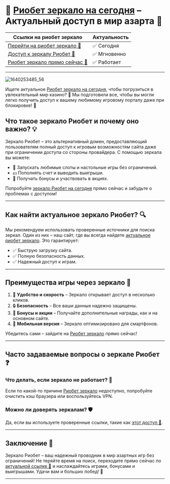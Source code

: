 # 🔗 [Риобет зеркало на сегодня](https://brandplay.link/dtx89f2L) – Актуальный доступ в мир азарта 🎰

| **Ссылки на риобет зеркало** | **Актуальность** |  
|------------------------------|-------------------|  
| [Перейти на риобет зеркало 🔗](https://brandplay.link/dtx89f2L) | ✅ Сегодня |  
| [Доступ к зеркалу Риобет 🌟](https://brandplay.link/dtx89f2L) | ✅ Мгновенно |  
| [Риобет зеркало прямо сейчас 💎](https://brandplay.link/dtx89f2L) | ✅ Работает |  

---
![1640253485_56](https://github.com/user-attachments/assets/96bc40ee-4ec5-433c-a039-ec7443d9541c)

Ищете актуальное [Риобет зеркало на сегодня](https://brandplay.link/dtx89f2L), чтобы погрузиться в увлекательный мир казино? 🚀 Мы подготовили все, чтобы вы могли легко получить доступ к вашему любимому игровому порталу даже при блокировке! 🎲

## Что такое зеркало Риобет и почему оно важно? 💡

Зеркало Риобет – это альтернативный домен, предоставляющий пользователям полный доступ к игровым возможностям сайта даже при ограничении доступа со стороны провайдера. С помощью зеркала вы можете:
- 🎰 Запускать любимые слоты и настольные игры без ограничений.
- 💵 Пополнять счет и выводить выигрыши.
- 🎁 Получать бонусы и участвовать в акциях.

Попробуйте [зеркало Риобет на сегодня](https://brandplay.link/dtx89f2L) прямо сейчас и забудьте о проблемах с доступом!

---

## Как найти актуальное зеркало Риобет? 🔍

Мы рекомендуем использовать проверенные источники для поиска зеркал. Один из них – наш сайт, где вы всегда найдете [актуальное риобет зеркало](https://brandplay.link/dtx89f2L). Это гарантирует:
- ✅ Быструю загрузку сайта.
- ✅ Полную безопасность данных.
- ✅ Надежный доступ к играм.

---

## Преимущества игры через зеркало 🎲

1. 🌟 **Удобство и скорость** – Зеркало открывает доступ в несколько кликов.
2. 🔒 **Безопасность** – Все ваши данные надежно защищены.
3. 🎁 **Бонусы и акции** – Получайте дополнительные награды, как и на основном сайте.
4. 📱 **Мобильная версия** – Зеркало оптимизировано для смартфонов.

Убедитесь сами – зайдите на [Риобет зеркало](https://brandplay.link/dtx89f2L) прямо сейчас!

---

## Часто задаваемые вопросы о зеркале Риобет ❓

### Что делать, если зеркало не работает? 🚨
Если по какой-то причине [Риобет зеркало](https://brandplay.link/dtx89f2L) недоступно, попробуйте очистить кэш браузера или воспользуйтесь VPN.

### Можно ли доверять зеркалам? 🛡️
Да, если вы используете проверенные ссылки, такие как [этот доступ 🔗](https://brandplay.link/dtx89f2L).

---

## Заключение 💎

Зеркало Риобет – ваш надежный проводник в мир азартных игр без ограничений! Не теряйте время на поиск, переходите прямо сейчас по [актуальной ссылке 🔗](https://brandplay.link/dtx89f2L) и наслаждайтесь играми, бонусами и выигрышами. Удачи вам и больших побед! 🎉

---

